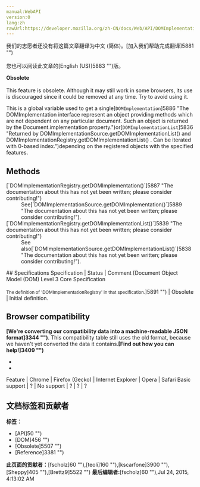 ```yaml
---
manual:WebAPI
version:0
lang:zh
rawUrl:https://developer.mozilla.org/zh-CN/docs/Web/API/DOMImplementationRegistry
---
```




<bdi>我们的志愿者还没有将这篇文章翻译为<bdi>中文 (简体)</bdi>。[加入我们帮助完成翻译]5881 "")<br></br>您也可以阅读此文章的[English (US)]5883 "")版。</bdi>






**Obsolete**<br></br>This feature is obsolete. Although it may still work in some browsers, its use is discouraged since it could be removed at any time. Try to avoid using it.




This is a global variable used to get a single[`DOMImplementation`]5886 "The DOMImplementation interface represent an object providing methods which are not dependent on any particular document. Such an object is returned by the Document.implementation property.")or[`DOMImplementationList`]5836 "Returned by DOMImplementationSource.getDOMImplementationList() and DOMImplementationRegistry.getDOMImplementationList() . Can be iterated with 0-based index.")depending on the registered objects with the specified features.


## Methods<a name="Methods"></a>
<dl><dt>[`DOMImplementationRegistry.getDOMImplementation()`]5887 "The documentation about this has not yet been written; please consider contributing!")</dt><dd>See[`DOMImplementationSource.getDOMImplementation()`]5889 "The documentation about this has not yet been written; please consider contributing!").</dd><dt>[`DOMImplementationRegistry.getDOMImplementationList()`]5839 "The documentation about this has not yet been written; please consider contributing!")</dt><dd>See also[`DOMImplementationSource.getDOMImplementationList()`]5838 "The documentation about this has not yet been written; please consider contributing!").</dd></dl>
## Specifications<a name="Specifications"></a>
Specification | Status | Comment 
[Document Object Model (DOM) Level 3 Core Specification<br></br><small>The definition of &#39;DOMImplementationRegistry&#39; in that specification.</small>]5891 "") | Obsolete | Initial definition. 


## Browser compatibility<a name="Browser_compatibility"></a>


**[We&#39;re converting our compatibility data into a machine-readable JSON format]3344 "")**. This compatibility table still uses the old format, because we haven&#39;t yet converted the data it contains.**[Find out how you can help!]3409 "")**


* 
* 
Feature | Chrome | Firefox (Gecko) | Internet Explorer | Opera | Safari 
Basic support | ? | No support | ? | ? | ? 






## 文档标签和贡献者
**标签：**
* [API]50 "")
* [DOM]456 "")
* [Obsolete]5507 "")
* [Reference]3381 "")

**此页面的贡献者：**[fscholz]60 ""),[teoli]160 ""),[kscarfone]3900 ""),[Sheppy]405 ""),[Brettz9]5522 "")
**最后编辑者:**[fscholz]60 ""),<time>Jul 24, 2015, 4:13:02 AM</time>


